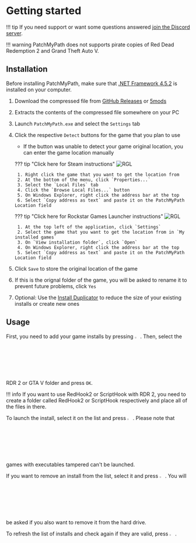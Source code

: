 # Getting started

!!! tip
    If you need support or want some questions answered [join the Discord server](https://discord.gg/Cf6sspj).

!!! warning
    PatchMyPath does not supports pirate copies of Red Dead Redemption 2 and Grand Theft Auto V.

## Installation

Before installing PatchMyPath, make sure that [.NET Framework 4.5.2](https://dotnet.microsoft.com/download/dotnet-framework/net452) is installed on your computer.

1. Download the compressed file from [GitHub Releases][releases-url] or [5mods][5mods-url]
2. Extracts the contents of the compressed file somewhere on your PC
3. Launch `PatchMyPath.exe` and select the `Settings` tab
4. Click the respective `Detect` buttons for the game that you plan to use
    * If the button was unable to detect your game original location, you can enter the game location manually

    ??? tip "Click here for Steam instructions"
        ![RGL](../images/getting-started/steam.png)

        1. Right click the game that you want to get the location from
        2. At the bottom of the menu, click `Properties...`
        3. Select the `Local Files` tab
        4. Click the `Browse Local Files...` button
        5. On Windows Explorer, right click the address bar at the top
        6. Select `Copy address as text` and paste it on the PatchMyPath Location field

    ??? tip "Click here for Rockstar Games Launcher instructions"
        ![RGL](../images/getting-started/rgsc.png)

        1. At the top left of the application, click `Settings`
        2. Select the game that you want to get the location from in `My installed games`
        3. On `View installation folder`, click `Open`
        4. On Windows Explorer, right click the address bar at the top
        5. Select `Copy address as text` and paste it on the PatchMyPath Location field

5. Click `Save` to store the original location of the game
6. If this is the orignal folder of the game, you will be asked to rename it to prevent future problems, click `Yes`
7. Optional: Use the [Install Duplicator](duplicator/getting-started.md) to reduce the size of your existing installs or create new ones

## Usage

First, you need to add your game installs by pressing <img src="../../images/icons/Add.png" width="3%">. Then, select the RDR 2 or GTA V folder and press `OK`.

!!! info
    If you want to use RedHook2 or ScriptHook with RDR 2, you need to create a folder called RedHook2 or ScriptHook respectively and place all of the files in there.

To launch the install, select it on the list and press <img src="../../images/icons/Start.png" width="3%">. Please note that games with executables tampered can't be launched.

If you want to remove an install from the list, select it and press <img src="../../images/icons/Remove.png" width="3%">. You will be asked if you also want to remove it from the hard drive.

To refresh the list of installs and check again if they are valid, press <img src="../../images/icons/Refresh.png" width="3%">.

[releases-url]: https://github.com/justalemon/PatchMyPath/releases
[5mods-url]: https://www.gta5-mods.com/tools/patchmypath
